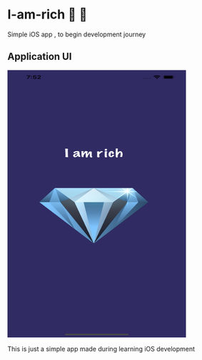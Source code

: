 # I-am-rich :tada: :rocket:

Simple iOS app , to begin development journey 

## Application UI 
<img src="screenshots/one.png" alt="icon" height="600" width="400" />
<br />

This is just a simple app made during learning iOS development
